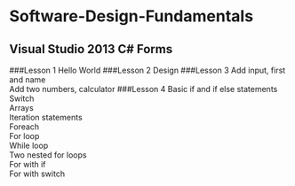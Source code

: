 # Software-Design-Fundamentals
## Visual Studio 2013 C# Forms
###Lesson 1
Hello World
###Lesson 2
Design
###Lesson 3
Add input, first and name<br>
Add two numbers, calculator
###Lesson 4
Basic if and if else statements<br>
Switch<br>
Arrays<br>
Iteration statements<br>
Foreach<br>
For loop<br>
While loop<br>
Two nested for loops<br>
For with if<br>
For with switch<br>
